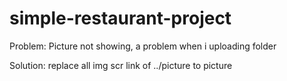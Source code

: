# simple-restaurant-project
Problem: Picture not showing, a problem when i uploading folder

Solution: replace all img scr link of ../picture to picture
